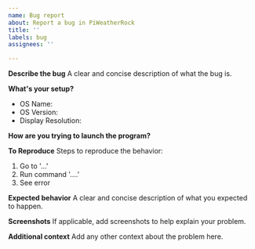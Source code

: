 ```yaml
---
name: Bug report
about: Report a bug in PiWeatherRock
title: ''
labels: bug
assignees: ''

---
```


<!-- 
Thanks for taking the time to reach out!
Please provide the following information with as much detail as you can.
Feel free to delete the comment blocks
 -->
**Describe the bug**
A clear and concise description of what the bug is.

**What's your setup?**
<!--
If you are using a Raspberry Pi please paste the output of the command "cat /etc/os-release" below
-->
- OS Name:
- OS Version:
- Display Resolution:

**How are you trying to launch the program?**
<!--
Please describe below how you are launching PiWeatherRock. For example, are you using "systemctl start PiWeatherRock" or are you running "python3 weather.py?" or are you doing something else?
-->

**To Reproduce**
Steps to reproduce the behavior:
1. Go to '...'
2. Run command '....'
3. See error

**Expected behavior**
A clear and concise description of what you expected to happen.

**Screenshots**
If applicable, add screenshots to help explain your problem.

**Additional context**
Add any other context about the problem here.
